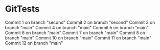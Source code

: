 # GitTests
Commit 1 on branch "second"
Commit 2 on branch "second"
Commit 3 on branch "main"
Commit 4 on branch "main"
Commit 5 on branch "main"
Commit 6 on branch "main"
Commit 7 on branch "main"
Commit 8 on branch "main"
Commit 10 on branch "main"
Commit 11 on branch "main"
Commit 12 on branch "main"